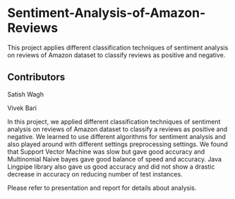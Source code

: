 # Sentiment-Analysis-of-Amazon-Reviews
 This project applies different classification techniques of sentiment analysis on reviews of Amazon dataset to classify reviews as positive and negative.

## Contributors
Satish Wagh


Vivek Bari

In this project, we applied different classification techniques of sentiment analysis on reviews of Amazon dataset to classify a reviews as positive and negative. We learned to use different algorithms for sentiment analysis and also played around with different settings preprocessing settings. We found that Support Vector Machine was slow but gave good accuracy and Multinomial Naive bayes gave good balance of speed and accuracy. Java Lingpipe library also gave us good accuracy and did not show a drastic decrease in accuracy on reducing number of test instances.

Please refer to presentation and report for details about analysis.
